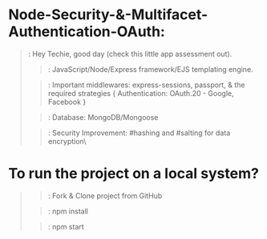 # Node-Security-&-Multifacet-Authentication-OAuth:
>: Hey Techie, good day (check this little app assessment out).
> >: JavaScript/Node/Express framework/EJS templating engine.
> 
> >: Important middlewares: express-sessions, passport, & the required strategies { Authentication: OAuth.20 - Google, Facebook }
> 
> >: Database: MongoDB/Mongoose
> 
> >: Security Improvement: #hashing and #salting for data encryption\
> 
# To run the project on a local system?
> >: Fork & Clone project from GitHub
> 
> >: npm install
> 
> >: npm start
